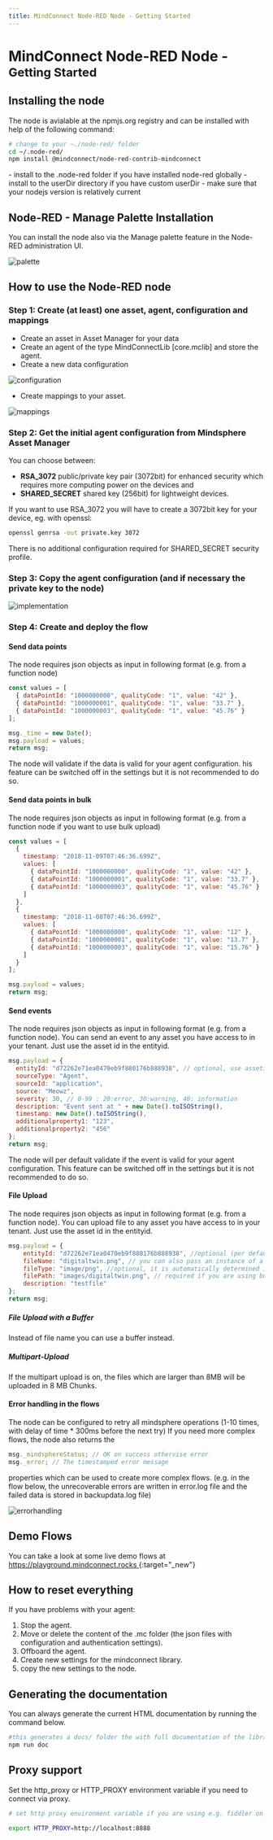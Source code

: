 ```yaml
---
title: MindConnect Node-RED Node - Getting Started
---
```


# MindConnect Node-RED Node - <small>Getting Started</small>

## Installing the node

The node is avialable at the npmjs.org registry and can be installed with help of the following command:

```bash
# change to your ~./node-red/ folder
cd ~/.node-red/
npm install @mindconnect/node-red-contrib-mindconnect
```

<!-- prettier-ignore-start -->
<i class="fas fa-info-circle"></i> 
    - install to the .node-red folder if you have installed node-red globally
    - install to the userDir directory if you have custom userDir
    - make sure that your nodejs version is relatively current
<!-- prettier-ignore-end -->

## Node-RED - Manage Palette Installation

You can install the node also via the Manage palette feature in the Node-RED administration UI.

![palette](images/install_palette.png)

## How to use the Node-RED node

### Step 1: Create (at least) one asset, agent, configuration and mappings

- Create an asset in Asset Manager for your data
- Create an agent of the type MindConnectLib [core.mclib] and store the agent.
- Create a new data configuration

![configuration](images/dataconfig.png)

- Create mappings to your asset.

![mappings](images/datamappings.png)

### Step 2: Get the initial agent configuration from Mindsphere Asset Manager

You can choose between:

- **RSA_3072** public/private key pair (3072bit) for enhanced security which requires more computing power on the devices and
- **SHARED_SECRET** shared key (256bit) for lightweight devices.

If you want to use RSA_3072 you will have to create a 3072bit key for your device, eg. with openssl:

```bash
openssl genrsa -out private.key 3072
```

There is no additional configuration required for SHARED_SECRET security profile.

### Step 3: Copy the agent configuration (and if necessary the private key to the node)

![implementation](images/mindconnectagent-flow.png)

### Step 4: Create and deploy the flow

#### Send data points

The node requires json objects as input in following format (e.g. from a function node)

```javascript
const values = [
  { dataPointId: "1000000000", qualityCode: "1", value: "42" },
  { dataPointId: "1000000001", qualityCode: "1", value: "33.7" },
  { dataPointId: "1000000003", qualityCode: "1", value: "45.76" }
];

msg._time = new Date();
msg.payload = values;
return msg;
```

The node will validate if the data is valid for your agent configuration. his feature can be switched off in the settings but it is not recommended to do so.

#### Send data points in bulk

The node requires json objects as input in following format (e.g. from a function node if you want to use bulk upload)

```javascript
const values = [
  {
    timestamp: "2018-11-09T07:46:36.699Z",
    values: [
      { dataPointId: "1000000000", qualityCode: "1", value: "42" },
      { dataPointId: "1000000001", qualityCode: "1", value: "33.7" },
      { dataPointId: "1000000003", qualityCode: "1", value: "45.76" }
    ]
  },
  {
    timestamp: "2018-11-08T07:46:36.699Z",
    values: [
      { dataPointId: "1000000000", qualityCode: "1", value: "12" },
      { dataPointId: "1000000001", qualityCode: "1", value: "13.7" },
      { dataPointId: "1000000003", qualityCode: "1", value: "15.76" }
    ]
  }
];

msg.payload = values;
return msg;
```

#### Send events

The node requires json objects as input in following format (e.g. from a function node). You can send an event to any asset you have access to in your tenant. Just use the asset id in the entityid.

```javascript
msg.payload = {
  entityId: "d72262e71ea0470eb9f880176b888938", // optional, use assetid if you want to send event somewhere else :)
  sourceType: "Agent",
  sourceId: "application",
  source: "Meowz",
  severity: 30, // 0-99 : 20:error, 30:warning, 40: information
  description: "Event sent at " + new Date().toISOString(),
  timestamp: new Date().toISOString(),
  additionalproperty1: "123",
  additionalproperty2: "456"
};
return msg;
```

The node will per default validate if the event is valid for your agent configuration. This feature can be switched off in the settings but it
is not recommended to do so.

#### File Upload

The node requires json objects as input in following format (e.g. from a function node). You can upload file to any asset you have access to in your tenant. Just use the asset id in the entityid.

```javascript
msg.payload = {
    entityId: "d72262e71ea0470eb9f880176b888938", //optional (per default files are uploaded to the agent)
    fileName: "digitaltwin.png", // you can also pass an instance of a Buffer
    fileType: "image/png", //optional, it is automatically determined if there is no fileType specified
    filePath: "images/digitaltwin.png", // required if you are using buffer instead of the file name
    description: "testfile"
};
return msg;
```

##### File Upload with a  Buffer

Instead of file name you can use a buffer instead.

##### Multipart-Upload

If the multipart upload is on, the files which are larger than 8MB will be uploaded in 8 MB Chunks.

#### Error handling in the flows

The node can be configured to retry all mindsphere operations (1-10 times, with delay of time \* 300ms before the next try)
If you need more complex flows, the node also returns the

```javascript
msg._mindsphereStatus; // OK on success othervise error
msg._error; // The timestamped error message
```

properties which can be used to create more complex flows. (e.g. in the flow below, the unrecoverable errors are written in error.log file and the failed data is stored in backupdata.log file)

![errorhandling](images/errorhandling.png)

## Demo Flows

You can take a look at some live demo flows at [https://playground.mindconnect.rocks <i class="fa fa-external-link-alt"></i>](https://playground.mindconnect.rocks){:target="\_new"}

## How to reset everything

If you have problems with your agent:

1. Stop the agent.
2. Move or delete the content of the .mc folder (the json files with configuration and authentication settings).
3. Offboard the agent.
4. Create new settings for the mindconnect library.
5. copy the new settings to the node.

## Generating the documentation

You can always generate the current HTML documentation by running the command below.

```bash
#this generates a docs/ folder the with full documentation of the library.
npm run doc
```

## Proxy support

Set the http_proxy or HTTP_PROXY environment variable if you need to connect via proxy.

```bash
# set http proxy environment variable if you are using e.g. fiddler on the localhost.

export HTTP_PROXY=http://localhost:8888
```
